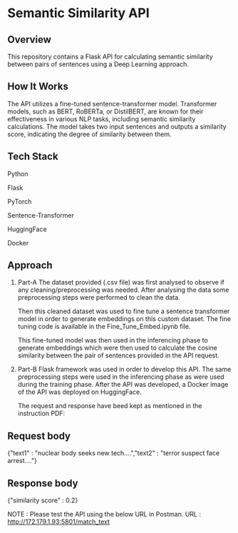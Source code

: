# Semantic Similarity API

## Overview
This repository contains a Flask API for calculating semantic similarity between pairs of sentences using a Deep Learning approach.

## How It Works
The API utilizes a fine-tuned sentence-transformer model. Transformer models, such as BERT, RoBERTa, or DistilBERT, are known for their effectiveness in various NLP tasks, including semantic similarity calculations. The model takes two input sentences and outputs a similarity score, indicating the degree of similarity between them.

## Tech Stack
Python

Flask

PyTorch

Sentence-Transformer

HuggingFace

Docker

## Approach
1. Part-A
    The dataset provided (.csv file) was first analysed to observe if any cleaning/preprocessing was needed. After analysing the data some preprocessing steps were performed to clean the data.

    Then this cleaned dataset was used to fine tune a sentence transformer model in order to generate embeddings on this custom dataset. The fine tuning code is available in the Fine_Tune_Embed.ipynb file.

    This fine-tuned model was then used in the inferencing phase to generate embeddings which were then used to calculate the cosine similarity between the pair of sentences provided in the API request.


2. Part-B
    Flask framework was used in order to develop this API. The same preprocessing steps were used in the inferencing phase as were used during the training phase. After the API was developed, a Docker image of the API was deployed on HuggingFace.

    The request and response have beed kept as mentioned in the instruction PDF:

## Request body
{"text1" : "nuclear body seeks new tech....","text2" : "terror suspect face arrest...."}

## Response body
{"similarity score" : 0.2}

NOTE : Please test the API using the below URL in Postman.
URL : http://172.179.1.93:5801/match_text
